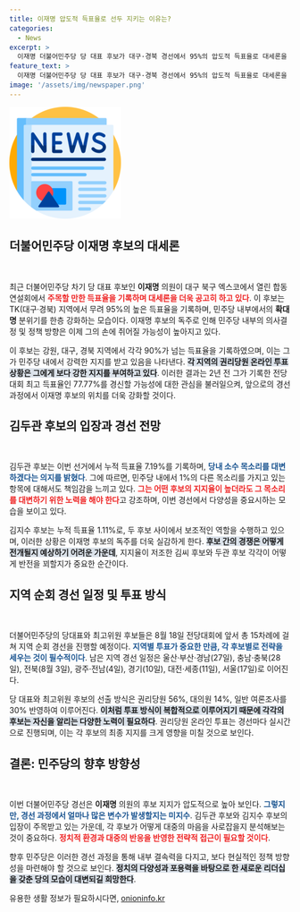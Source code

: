 ```yaml
---
title: 이재명 압도적 득표율로 선두 지키는 이유는?
categories:
  - News
excerpt: >
  이재명 더불어민주당 당 대표 후보가 대구·경북 경선에서 95%의 압도적 득표율로 대세론을 입증했다. 그의 승리가 민주당 내에서의 지배력을 더욱 강화하며, 역대 최고 득표율 경신에 대한 기대감이 고조되고 있다. 자세한 소식은 클릭하세요!
feature_text: >
  이재명 더불어민주당 당 대표 후보가 대구·경북 경선에서 95%의 압도적 득표율로 대세론을 입증했다. 그의 승리가 민주당 내에서의 지배력을 더욱 강화하며, 역대 최고 득표율 경신에 대한 기대감이 고조되고 있다. 자세한 소식은 클릭하세요!
image: '/assets/img/newspaper.png'
---
```


<p><img src="/assets/img/newspaper.png" alt="kimp 속보" /></p>

<h2 data-ke-size="size26">더불어민주당 이재명 후보의 대세론</h2>

<p data-ke-size="size16">&nbsp;</p>

<p>최근 더불어민주당 차기 당 대표 후보인 <b>이재명</b> 의원이 대구 북구 엑스코에서 열린 합동연설회에서 <b><span style="color: #ee2323;">주목할 만한 득표율을 기록하며 대세론을 더욱 공고히 하고 있다</span></b>. 이 후보는 TK(대구·경북) 지역에서 무려 95%의 높은 득표율을 기록하며, 민주당 내부에서의 <b>확대명</b> 분위기를 한층 강화하는 모습이다. 이재명 후보의 독주로 인해 민주당 내부의 의사결정 및 정책 방향은 이제 그의 손에 쥐어질 가능성이 높아지고 있다.  </p>

<p>이 후보는 강원, 대구, 경북 지역에서 각각 90%가 넘는 득표율을 기록하였으며, 이는 그가 민주당 내에서 강력한 지지를 받고 있음을 나타낸다. <b><span style="background-color: #21538527;">각 지역의 권리당원 온라인 투표 상황은 그에게 보다 강한 지지를 부여하고 있다</span></b>. 이러한 결과는 2년 전 그가 기록한 전당대회 최고 득표율인 77.77%를 경신할 가능성에 대한 관심을 불러일으켜, 앞으로의 경선 과정에서 이재명 후보의 위치를 더욱 강화할 것이다.</p>

<h2 data-ke-size="size26">김두관 후보의 입장과 경선 전망</h2>

<p data-ke-size="size16">&nbsp;</p>

<p>김두관 후보는 이번 선거에서 누적 득표율 7.19%를 기록하며, <b><span style="color: #1a5490;">당내 소수 목소리를 대변하겠다는 의지를 밝혔다</span></b>. 그에 따르면, 민주당 내에서 1%의 다른 목소리를 가지고 있는 항목에 대해서도 책임감을 느끼고 있다. <b><span style="color: #ee2323;">그는 어떤 후보의 지지율이 높더라도 그 목소리를 대변하기 위한 노력을 해야 한다</span></b>고 강조하며, 이번 경선에서 다양성을 중요시하는 모습을 보이고 있다.  </p>

<p>김지수 후보는 누적 득표율 1.11%로, 두 후보 사이에서 보조적인 역할을 수행하고 있으며, 이러한 상황은 이재명 후보의 독주를 더욱 실감하게 한다. <b><span style="background-color: #21538527;">후보 간의 경쟁은 어떻게 전개될지 예상하기 어려운 가운데</span></b>, 지지율이 저조한 김씨 후보와 두관 후보 각각이 어떻게 반전을 꾀할지가 중요한 순간이다.</p>

<h2 data-ke-size="size26">지역 순회 경선 일정 및 투표 방식</h2>

<p data-ke-size="size16">&nbsp;</p>

<p>더불어민주당의 당대표와 최고위원 후보들은 8월 18일 전당대회에 앞서 총 15차례에 걸쳐 지역 순회 경선을 진행할 예정이다. <b><span style="color: #1a5490;">지역별 투표가 중요한 만큼, 각 후보별로 전략을 세우는 것이 필수적이다</span></b>. 남은 지역 경선 일정은 울산·부산·경남(27일), 충남·충북(28일), 전북(8월 3일), 광주·전남(4일), 경기(10일), 대전·세종(11일), 서울(17일)로 이어진다.  </p>

<p>당 대표와 최고위원 후보의 선출 방식은 권리당원 56%, 대의원 14%, 일반 여론조사를 30% 반영하여 이루어진다. <b><span style="background-color: #21538527;">이처럼 투표 방식이 복합적으로 이루어지기 때문에 각각의 후보는 자신을 알리는 다양한 노력이 필요하다</span></b>. 권리당원 온라인 투표는 경선마다 실시간으로 진행되며, 이는 각 후보의 최종 지지를 크게 영향을 미칠 것으로 보인다.  </p>

<h2 data-ke-size="size26">결론: 민주당의 향후 방향성</h2>

<p data-ke-size="size16">&nbsp;</p>

<p>이번 더불어민주당 경선은 <b>이재명</b> 의원의 후보 지지가 압도적으로 높아 보인다. <b><span style="color: #1a5490;">그렇지만, 경선 과정에서 얼마나 많은 변수가 발생할지는 미지수</span></b>. 김두관 후보와 김지수 후보의 입장이 주목받고 있는 가운데, 각 후보가 어떻게 대중의 마음을 사로잡을지 분석해보는 것이 중요하다. <b><span style="color: #ee2323;">정치적 환경과 대중의 반응을 반영한 전략적 접근이 필요할 것이다</span></b>.  </p>

<p>향후 민주당은 이러한 경선 과정을 통해 내부 결속력을 다지고, 보다 현실적인 정책 방향성을 마련해야 할 것으로 보인다. <b><span style="background-color: #21538527;">정치의 다양성과 포용력을 바탕으로 한 새로운 리더십을 갖춘 당의 모습이 대변되길 희망한다</span></b>.</p>
유용한 생활 정보가 필요하시다면, <a href="https://onioninfo.kr" rel="dofollow">onioninfo.kr</a>


